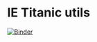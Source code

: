 # IE Titanic utils

[![Binder](https://mybinder.org/badge_logo.svg)](https://mybinder.org/v2/gh/hannahbhchou/ie-titanic-utils/main)
